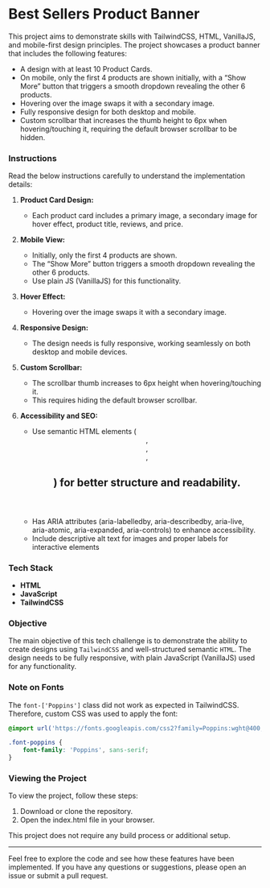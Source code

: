 # Best Sellers Product Banner

This project aims to demonstrate skills with TailwindCSS, HTML, VanillaJS, and mobile-first design principles. The project showcases a product banner that includes the following features:

- A design with at least 10 Product Cards.
- On mobile, only the first 4 products are shown initially, with a “Show More” button that triggers a smooth dropdown revealing the other 6 products.
- Hovering over the image swaps it with a secondary image.
- Fully responsive design for both desktop and mobile.
- Custom scrollbar that increases the thumb height to 6px when hovering/touching it, requiring the default browser scrollbar to be hidden.

### Instructions

Read the below instructions carefully to understand the implementation details:

1. **Product Card Design:**
   - Each product card includes a primary image, a secondary image for hover effect, product title, reviews, and price.

2. **Mobile View:**
   - Initially, only the first 4 products are shown.
   - The “Show More” button triggers a smooth dropdown revealing the other 6 products.
   - Use plain JS (VanillaJS) for this functionality.

3. **Hover Effect:**
   - Hovering over the image swaps it with a secondary image.

4. **Responsive Design:**
   - The design needs is fully responsive, working seamlessly on both desktop and mobile devices.

5. **Custom Scrollbar:**
   - The scrollbar thumb increases to 6px height when hovering/touching it.
   - This requires hiding the default browser scrollbar.

6. **Accessibility and SEO:**
   - Use semantic HTML elements (<header>, <main>, <section>, <h2>) for better structure and readability.
   - Has ARIA attributes (aria-labelledby, aria-describedby, aria-live, aria-atomic, aria-expanded, aria-controls) to enhance accessibility.
   - Include descriptive alt text for images and proper labels for interactive elements

### Tech Stack

- **HTML**
- **JavaScript**
- **TailwindCSS**

### Objective

The main objective of this tech challenge is to demonstrate the ability to create designs using `TailwindCSS` and well-structured semantic `HTML`. The design needs to be fully responsive, with plain JavaScript (VanillaJS) used for any functionality.

### Note on Fonts

The `font-['Poppins']` class did not work as expected in TailwindCSS. Therefore, custom CSS was used to apply the font:

```css
@import url('https://fonts.googleapis.com/css2?family=Poppins:wght@400;500;600&display=swap');

.font-poppins {
    font-family: 'Poppins', sans-serif;
}
```

### Viewing the Project

To view the project, follow these steps:

1. Download or clone the repository.
2. Open the index.html file in your browser.

This project does not require any build process or additional setup.

---

Feel free to explore the code and see how these features have been implemented. If you have any questions or suggestions, please open an issue or submit a pull request.
